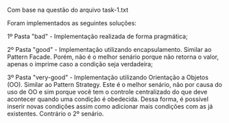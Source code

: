 Com base na questão do arquivo task-1.txt

Foram implementados as seguintes soluções:

1º Pasta "bad" - Implementação realizada de forma pragmática;

2º Pasta "good" - Implementação utilizando encapsulamento. Similar ao Pattern Facade. Porém, não é o melhor senário porque não retorna o valor, apenas o imprime caso a condição seja verdadeira;

3º Pasta "very-good" - Implementação utilizando Orientação a Objetos (OO). Similar ao Pattern Strategy. Este é o melhor senário, não por causa do uso de OO e sim porque você tem o controle centralizado do que deve acontecer quando uma condição é obedecida. Dessa forma, é possível inserir novas condições assim como adicionar mais condições com as já existentes. Contrário o 2º senário.